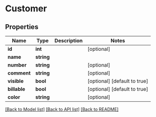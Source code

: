 # Customer

## Properties
Name | Type | Description | Notes
------------ | ------------- | ------------- | -------------
**id** | **int** |  | [optional] 
**name** | **string** |  | 
**number** | **string** |  | [optional] 
**comment** | **string** |  | [optional] 
**visible** | **bool** |  | [optional] [default to true]
**billable** | **bool** |  | [optional] [default to true]
**color** | **string** |  | [optional] 

[[Back to Model list]](../../README.md#documentation-for-models) [[Back to API list]](../../README.md#documentation-for-api-endpoints) [[Back to README]](../../README.md)

